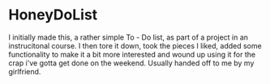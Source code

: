 # HoneyDoList
I initially made this, a rather simple To - Do list, as part of a project in an instrucitonal course. I then tore it down, took the pieces I liked, added some functionality to make it a bit more interested and wound up using it for the crap i've gotta get done on the weekend. Usually handed off to me by my girlfriend. 
